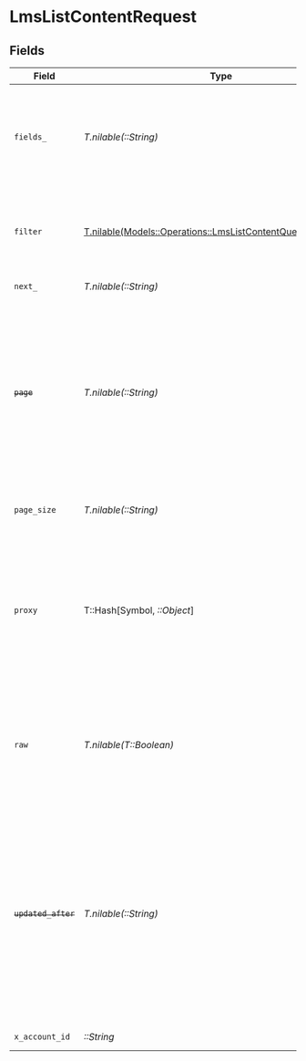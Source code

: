 # LmsListContentRequest


## Fields

| Field                                                                                                                                                                                                                                                           | Type                                                                                                                                                                                                                                                            | Required                                                                                                                                                                                                                                                        | Description                                                                                                                                                                                                                                                     | Example                                                                                                                                                                                                                                                         |
| --------------------------------------------------------------------------------------------------------------------------------------------------------------------------------------------------------------------------------------------------------------- | --------------------------------------------------------------------------------------------------------------------------------------------------------------------------------------------------------------------------------------------------------------- | --------------------------------------------------------------------------------------------------------------------------------------------------------------------------------------------------------------------------------------------------------------- | --------------------------------------------------------------------------------------------------------------------------------------------------------------------------------------------------------------------------------------------------------------- | --------------------------------------------------------------------------------------------------------------------------------------------------------------------------------------------------------------------------------------------------------------- |
| `fields_`                                                                                                                                                                                                                                                       | *T.nilable(::String)*                                                                                                                                                                                                                                           | :heavy_minus_sign:                                                                                                                                                                                                                                              | The comma separated list of fields that will be returned in the response (if empty, all fields are returned)                                                                                                                                                    | id,remote_id,external_reference,course_ids,remote_course_ids,title,description,additional_data,languages,content_url,mobile_launch_content_url,content_type,cover_url,active,duration,order,categories,skills,updated_at,created_at,provider,localizations,tags |
| `filter`                                                                                                                                                                                                                                                        | [T.nilable(Models::Operations::LmsListContentQueryParamFilter)](../../models/operations/lmslistcontentqueryparamfilter.md)                                                                                                                                      | :heavy_minus_sign:                                                                                                                                                                                                                                              | Filter parameters that allow greater customisation of the list response                                                                                                                                                                                         |                                                                                                                                                                                                                                                                 |
| `next_`                                                                                                                                                                                                                                                         | *T.nilable(::String)*                                                                                                                                                                                                                                           | :heavy_minus_sign:                                                                                                                                                                                                                                              | The unified cursor                                                                                                                                                                                                                                              |                                                                                                                                                                                                                                                                 |
| ~~`page`~~                                                                                                                                                                                                                                                      | *T.nilable(::String)*                                                                                                                                                                                                                                           | :heavy_minus_sign:                                                                                                                                                                                                                                              | : warning: ** DEPRECATED **: This will be removed in a future release, please migrate away from it as soon as possible.<br/><br/>The page number of the results to fetch                                                                                        |                                                                                                                                                                                                                                                                 |
| `page_size`                                                                                                                                                                                                                                                     | *T.nilable(::String)*                                                                                                                                                                                                                                           | :heavy_minus_sign:                                                                                                                                                                                                                                              | The number of results per page (default value is 25)                                                                                                                                                                                                            |                                                                                                                                                                                                                                                                 |
| `proxy`                                                                                                                                                                                                                                                         | T::Hash[Symbol, *::Object*]                                                                                                                                                                                                                                     | :heavy_minus_sign:                                                                                                                                                                                                                                              | Query parameters that can be used to pass through parameters to the underlying provider request by surrounding them with 'proxy' key                                                                                                                            |                                                                                                                                                                                                                                                                 |
| `raw`                                                                                                                                                                                                                                                           | *T.nilable(T::Boolean)*                                                                                                                                                                                                                                         | :heavy_minus_sign:                                                                                                                                                                                                                                              | Indicates that the raw request result should be returned in addition to the mapped result (default value is false)                                                                                                                                              |                                                                                                                                                                                                                                                                 |
| ~~`updated_after`~~                                                                                                                                                                                                                                             | *T.nilable(::String)*                                                                                                                                                                                                                                           | :heavy_minus_sign:                                                                                                                                                                                                                                              | : warning: ** DEPRECATED **: This will be removed in a future release, please migrate away from it as soon as possible.<br/><br/>Use a string with a date to only select results updated after that given date                                                  | 2020-01-01T00:00:00.000Z                                                                                                                                                                                                                                        |
| `x_account_id`                                                                                                                                                                                                                                                  | *::String*                                                                                                                                                                                                                                                      | :heavy_check_mark:                                                                                                                                                                                                                                              | The account identifier                                                                                                                                                                                                                                          |                                                                                                                                                                                                                                                                 |